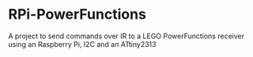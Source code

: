 RPi-PowerFunctions
==================

A project to send commands over IR to a LEGO PowerFunctions receiver using an Raspberry Pi, I2C and an ATtiny2313
